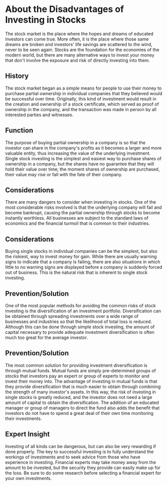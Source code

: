 # About the Disadvantages of Investing in Stocks

The stock market is the place where the hopes and dreams of educated investors can come true. More often, it is the place where those same dreams are broken and investors' life savings are scattered to the wind, never to be seen again. Stocks are the foundation for the economies of the modern world, but there are many alternative ways to invest your money that don't involve the exposure and risk of directly investing into them.

## History

The stock market began as a simple means for people to use their money to purchase partial ownership in individual companies that they believed would be successful over time. Originally, this kind of investment would result in the creation and ownership of a stock certificate, which served as proof of ownership in the company, and the transaction was made in person by all interested parties and witnesses.

## Function

The purpose of buying partial ownership in a company is so that the investor can share in the company's profits as it becomes a larger and more valuable entity, thus increasing the value of the underlying investment. Single stock investing is the simplest and easiest way to purchase shares of ownership in a company, but the shares have no guarantee that they will hold their value over time; the moment shares of ownership are purchased, their value may rise or fall with the fate of their company.

## Considerations

There are many dangers to consider when investing in stocks. One of the most considerable risks involved is that the underlying company will fail and become bankrupt, causing the partial ownership through stocks to become instantly worthless. All businesses are subject to the standard laws of economics and the financial turmoil that is common to their industries.

## Considerations

Buying single stocks in individual companies can be the simplest, but also the riskiest, way to invest money for gain. While there are usually warning signs to indicate that a company is failing, there are also situations in which little to no warning signs are displayed before a company is suddenly forced out of business. This is the natural risk that is inherent to single stock investing.

## Prevention/Solution

One of the most popular methods for avoiding the common risks of stock investing is the diversification of an investment portfolio. Diversification can be obtained through spreading investments over a wide range of businesses and industries so that the likelihood of total loss is reduced. Although this can be done through simple stock investing, the amount of capital necessary to provide adequate investment diversification is often much too great for the average investor.

## Prevention/Solution

The most common solution for providing investment diversification is through mutual funds. Mutual funds are simply pre-determined groups of stocks that investors pay an expert or group of experts to monitor and invest their money into. The advantage of investing in mutual funds is that they provide diversification that is much easier to obtain through combining the strength of many investor's assets. In this way, the risk of investing in single stocks is greatly reduced, and the investor does not need a large amount of capital to obtain the diversification. The addition of an educated manager or group of managers to direct the fund also adds the benefit that investors do not have to spend a great deal of their own time monitoring their investments.

## Expert Insight

Investing of all kinds can be dangerous, but can also be very rewarding if done properly. The key to successful investing is to fully understand the workings of investments and to seek advice from those who have experience in investing. Financial experts may take money away from the amount to be invested, but the security they provide can easily make up for the loss. Be sure to do some research before selecting a financial expert for your own investments.

